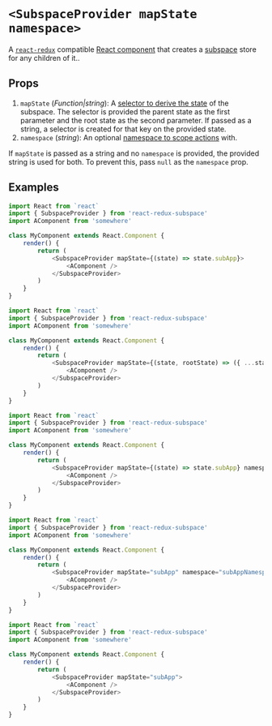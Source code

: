 # `<SubspaceProvider mapState namespace>`

A [`react-redux`](https://github.com/reactjs/react-redux) compatible [React component](https://facebook.github.io/react/docs/components-and-props.html) that creates a [subspace](/docs/api/subspace.md) store for any children of it..

## Props

1. `mapState` (_Function|string_): A [selector to derive the state](/docs/basics/CreatingSubspaces.md) of the subspace. The selector is provided the parent state as the first parameter and the root state as the second parameter.  If passed as a string, a selector is created for that key on the provided state.
2. `namespace` (_string_): An optional [namespace to scope actions](/docs/basics/Namespacing.md) with.

If `mapState` is passed as a string and no `namespace` is provided, the provided string is used for both. To prevent this, pass `null` as the `namespace` prop.


## Examples

```javascript
import React from `react`
import { SubspaceProvider } from 'react-redux-subspace'
import AComponent from 'somewhere'

class MyComponent extends React.Component {
    render() {
        return (
            <SubspaceProvider mapState={(state) => state.subApp}>
                <AComponent />
            </SubspaceProvider>
        )
    }
}
```

```javascript
import React from `react`
import { SubspaceProvider } from 'react-redux-subspace'
import AComponent from 'somewhere'

class MyComponent extends React.Component {
    render() {
        return (
            <SubspaceProvider mapState={(state, rootState) => ({ ...state.subApp, root: rootState })}>
                <AComponent />
            </SubspaceProvider>
        )
    }
}
```

```javascript
import React from `react`
import { SubspaceProvider } from 'react-redux-subspace'
import AComponent from 'somewhere'

class MyComponent extends React.Component {
    render() {
        return (
            <SubspaceProvider mapState={(state) => state.subApp} namespace="subApp">
                <AComponent />
            </SubspaceProvider>
        )
    }
}
```

```javascript
import React from `react`
import { SubspaceProvider } from 'react-redux-subspace'
import AComponent from 'somewhere'

class MyComponent extends React.Component {
    render() {
        return (
            <SubspaceProvider mapState="subApp" namespace="subAppNamespace">
                <AComponent />
            </SubspaceProvider>
        )
    }
}
```

```javascript
import React from `react`
import { SubspaceProvider } from 'react-redux-subspace'
import AComponent from 'somewhere'

class MyComponent extends React.Component {
    render() {
        return (
            <SubspaceProvider mapState="subApp">
                <AComponent />
            </SubspaceProvider>
        )
    }
}
```
